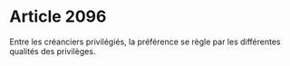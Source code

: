 # Article 2096

Entre les créanciers privilégiés, la préférence se règle par les différentes qualités des privilèges.
